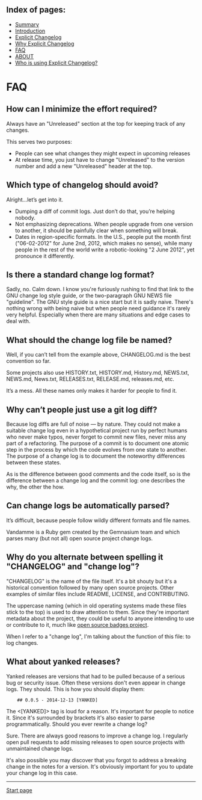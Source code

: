 Index of pages:
---------------

* [Summary](/README.md)
* [Introduction](/README.md)
* [Explicit Changelog](/CHANGELOG.md)
* [Why Explicit Changelog](/WHY.md)
* [FAQ](/FAQ.md)
* [ABOUT](/ABOUT.md)
* [Who is using Explicit Changelog?](/USERS.md)


# FAQ

## How can I minimize the effort required?
Always have an "Unreleased" section at the top for keeping track of any changes.

This serves two purposes:

* People can see what changes they might expect in upcoming releases
* At release time, you just have to change "Unreleased" to the version number and add a new "Unreleased" header at the top.

## Which type of changelog should avoid?
Alright…let’s get into it.

* Dumping a diff of commit logs. Just don’t do that, you’re helping nobody.
* Not emphasizing deprecations. When people upgrade from one version to another, it should be painfully clear when something will break.
* Dates in region-specific formats. In the U.S., people put the month first ("06-02-2012" for June 2nd, 2012, which makes no sense), while many people in the rest of the world write a robotic-looking "2 June 2012", yet pronounce it differently. 

## Is there a standard change log format?
Sadly, no. Calm down. I know you're furiously rushing to find that link to the GNU change log style guide, or the two-paragraph GNU NEWS file "guideline". The GNU style guide is a nice start but it is sadly naive. There's nothing wrong with being naive but when people need guidance it's rarely very helpful. Especially when there are many situations and edge cases to deal with.

## What should the change log file be named?
Well, if you can’t tell from the example above, CHANGELOG.md is the best convention so far.

Some projects also use HISTORY.txt, HISTORY.md, History.md, NEWS.txt, NEWS.md, News.txt, RELEASES.txt, RELEASE.md, releases.md, etc.

It’s a mess. All these names only makes it harder for people to find it.

## Why can’t people just use a git log diff?
Because log diffs are full of noise — by nature. They could not make a suitable change log even in a hypothetical project run by perfect humans who never make typos, never forget to commit new files, never miss any part of a refactoring. The purpose of a commit is to document one atomic step in the process by which the code evolves from one state to another. The purpose of a change log is to document the noteworthy differences between these states.

As is the difference between good comments and the code itself, so is the difference between a change log and the commit log: one describes the why, the other the how.

## Can change logs be automatically parsed?
It’s difficult, because people follow wildly different formats and file names.

Vandamme is a Ruby gem created by the Gemnasium team and which parses many (but not all) open source project change logs.

## Why do you alternate between spelling it "CHANGELOG" and "change log"?
"CHANGELOG" is the name of the file itself. It's a bit shouty but it's a historical convention followed by many open source projects. Other examples of similar files include README, LICENSE, and CONTRIBUTING.

The uppercase naming (which in old operating systems made these files stick to the top) is used to draw attention to them. Since they're important metadata about the project, they could be useful to anyone intending to use or contribute to it, much like [open source badges project](http://shields.io/).

When I refer to a "change log", I'm talking about the function of this file: to log changes.

## What about yanked releases?

Yanked releases are versions that had to be pulled because of a serious bug or security issue. Often these versions don't even appear in change logs. They should. This is how you should display them:

		## 0.0.5 - 2014-12-13 [YANKED]

The <[YANKED]> tag is loud for a reason. It's important for people to notice it. Since it's surrounded by brackets it's also easier to parse programmatically.
Should you ever rewrite a change log?

Sure. There are always good reasons to improve a change log. I regularly open pull requests to add missing releases to open source projects with unmaintained change logs.

It's also possible you may discover that you forgot to address a breaking change in the notes for a version. It's obviously important for you to update your change log in this case.


---



[Start page](./)

